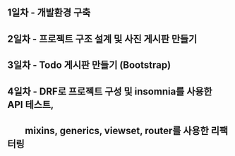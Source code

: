## 1일차 - 개발환경 구축
## 2일차 - 프로젝트 구조 설계 및 사진 게시판 만들기
## 3일차 - Todo 게시판 만들기 (Bootstrap)
## 4일차 - DRF로 프로젝트 구성 및 insomnia를 사용한 API 테스트,
## &nbsp;&nbsp;&nbsp;&nbsp;&nbsp;&nbsp;&nbsp;&nbsp;mixins, generics, viewset, router를 사용한 리팩터링
